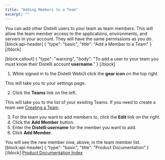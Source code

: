 ```yaml
---
title: "Adding Members to a Team"
excerpt: ""
---
```

You can add other Distelli users to your team as team members. This will allow the team member access to the applications, environments, and servers in your account. They will have the same permissions as you do.
[block:api-header]
{
  "type": "basic",
  "title": "Add a Member to a Team"
}
[/block]

[block:callout]
{
  "type": "warning",
  "body": "To add a user to your team you must know their Distelli account **username**."
}
[/block]
1. While signed in to the Distelli WebUI click the **gear icon** on the top right.

This will take you to your settings page.

2. Click the **Teams** link on the left.

This will take you to the list of your existing Teams. If you need to create a team see [Creating a Team](doc:creating-a-team).

3. For the team you want to add members to, click the **Edit** link on the right.
4. Click the **Add Member** button.
5. Enter the **Distelli username** for the member you want to add.
6. Click **Add Member**.

You will see the new member now, above, in the team member list.
[block:api-header]
{
  "type": "basic",
  "title": "Product Documentation"
}
[/block]
[Product Documentation Index](doc:product-documentation-index)